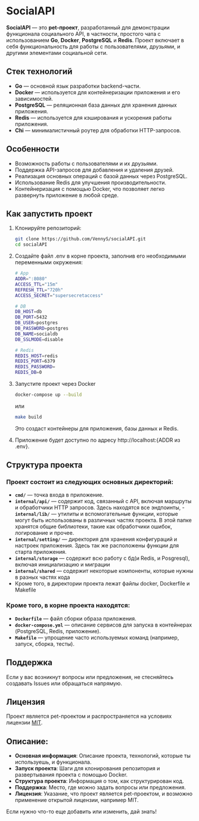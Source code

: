 # SocialAPI

**SocialAPI** — это **pet-проект**, разработанный для демонстрации функционала социального API, в частности, простого чата с использованием **Go**, **Docker**, **PostgreSQL** и **Redis**. Проект включает в себя функциональность для работы с пользователями, друзьями, и другими элементами социальной сети.


## Стек технологий

- **Go** — основной язык разработки backend-части.
- **Docker** — используется для контейнеризации приложения и его зависимостей.
- **PostgreSQL** — реляционная база данных для хранения данных приложения.
- **Redis** — используется для кэширования и ускорения работы приложения.
- **Chi** — минималистичный роутер для обработки HTTP-запросов.

## Особенности

- Возможность работы с пользователями и их друзьями.
- Поддержка API-запросов для добавления и удаления друзей.
- Реализация основных операций с базой данных через PostgreSQL.
- Использование Redis для улучшения производительности.
- Контейнеризация с помощью Docker, что позволяет легко развернуть приложение в любой среде.

## Как запустить проект

1. Клонируйте репозиторий:

    ```bash
    git clone https://github.com/VennyS/socialAPI.git
    cd socialAPI
    ```

2. Создайте файл .env в корне проекта, заполнив его необходимыми переменными окружения:

    ```bash
    # App
    ADDR=":8080"
    ACCESS_TTL="15m"
    REFRESH_TTL="720h"
    ACCESS_SECRET="supersecretaccess"

    # DB
    DB_HOST=db
    DB_PORT=5432
    DB_USER=postgres
    DB_PASSWORD=postgres
    DB_NAME=socialdb
    DB_SSLMODE=disable

    # Redis
    REDIS_HOST=redis
    REDIS_PORT=6379
    REDIS_PASSWORD=
    REDIS_DB=0
    ```

3. Запустите проект через Docker

    ```bash
    docker-compose up --build
    ```
    или

    ```bash
    make build
    ```

    Это создаст контейнеры для приложения, базы данных и Redis.

4. Приложение будет доступно по адресу http://localhost:{ADDR из .env}.

## Структура проекта

### Проект состоит из следующих основных директорий:

* **`cmd/`** — точка входа в приложение.
* **`internal/api/`** — содержит код, связанный с API, включая маршруты и обработчики HTTP запросов. Здесь находятся все эндпоинты, - **`internal/lib/`** — утилиты и вспомогательные функции, которые могут быть использованы в различных частях проекта. В этой папке хранятся общие библиотеки, такие как обработчики ошибок, логирование и прочее.
* **`internal/setting/`** — директория для хранения конфигураций и настроек приложения. Здесь так же расположены функции для старта приложения.
* **`internal/storage`** — содержит всю работу с бд(и Redis, и Posgresql), включая инициализацию и миграции
* **`internal/shared`** — содержит некоторые компоненты, которые нужны в разных частях кода
* Кроме того, в директории проекта лежат файлы docker, Dockerfile и Makefile

### Кроме того, в корне проекта находятся:

- **`Dockerfile`** — файл сборки образа приложения.
- **`docker-compose.yml`** — описание сервисов для запуска в контейнерах (PostgreSQL, Redis, приложение).
- **`Makefile`** — упрощение часто используемых команд (например, запуск, сборка, тесты).

## Поддержка

Если у вас возникнут вопросы или предложения, не стесняйтесь создавать Issues или обращаться напрямую.

## Лицензия

Проект является pet-проектом и распространяется на условиях лицензии [MIT](./LICENSE).

## Описание:
- **Основная информация**: Описание проекта, технологий, которые ты используешь, и функционала.
- **Запуск проекта**: Шаги для клонирования репозитория и развертывания проекта с помощью Docker.
- **Структура проекта**: Информация о том, как структурирован код.
- **Поддержка**: Место, где можно задать вопросы или предложения.
- **Лицензия**: Указание, что проект является pet-проектом, и возможно применение открытой лицензии, например MIT.

Если нужно что-то еще добавить или изменить, дай знать!